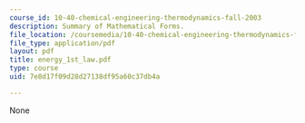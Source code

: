 ```yaml
---
course_id: 10-40-chemical-engineering-thermodynamics-fall-2003
description: Summary of Mathematical Forms.
file_location: /coursemedia/10-40-chemical-engineering-thermodynamics-fall-2003/7e8d17f09d28d27138df95a60c37db4a_energy_1st_law.pdf
file_type: application/pdf
layout: pdf
title: energy_1st_law.pdf
type: course
uid: 7e8d17f09d28d27138df95a60c37db4a

---
```

None